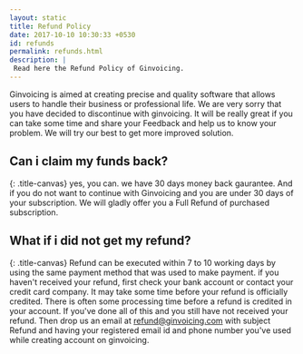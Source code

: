 ```yaml
---
layout: static
title: Refund Policy
date: 2017-10-10 10:30:33 +0530
id: refunds
permalink: refunds.html
description: |
 Read here the Refund Policy of Ginvoicing.
---
```

Ginvoicing is aimed at creating precise and quality software that allows users to handle their business or professional life. We are very sorry that you have decided to discontinue with ginvoicing. It will be really great if you can take some time and share your Feedback and help us to know your problem. We will try our best to get more improved solution.

## Can i claim my funds back?
{: .title-canvas}
yes, you can. we have 30 days money back gaurantee. And if you do not want to continue with Ginvoicing and you are under 30 days of your subscription. We will gladly offer you a Full Refund of purchased subscription.
                                
## What if i did not get my refund?
{: .title-canvas}
Refund can be executed within 7 to 10 working days by using the same payment method that was used to make payment. if you haven't received your refund, first check your bank account or contact your credit card company. It may take some time before your refund is officially credited. There is often some processing time before a refund is credited in your account. If you've done all of this and you still have not received your refund. Then drop us an email at refund@ginvoicing.com with subject Refund and having your registered email id and phone number you've used while creating account on ginvoicing.
